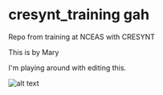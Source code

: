 # cresynt_training gah

Repo from training at NCEAS with CRESYNT

This is by Mary

I'm playing around with editing this. 

![alt text](http://github.com/fishymary/cresynt_training/IMG_5758.JPG)